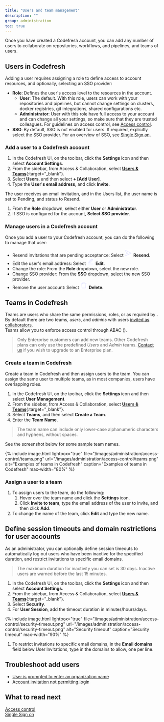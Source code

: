 ```yaml
---
title: "Users and team management"
description: ""
group: administration
toc: true
---
```


Once you have created a Codefresh account, you can add any number of users to collaborate on repositories, workflows, and pipelines, and teams of users. 


## Users in Codefresh
Adding a user requires assigning a role to define access to account resources, and optionally, selecting an SSO provider:

* **Role**: Defines the user's access level to the resources in the account.  
  * **User**: The default. With this role, users can work with your repositories and pipelines, but cannot change settings
on clusters, docker registries, git integrations, shared configurations etc.
  * **Administrator**: User with this role have full access to your account and can change all your settings, so make sure that they are trusted colleagues.
  For guidelines on access control, see [Access control]({{site.baseurl}}/docs/administration/access-control/).  
* **SSO**: By default, SSO is not enabled for users. If required, explicitly select the SSO provider. For an overview of SSO, see [Single Sign on]({{site.baseurl}}/docs/administration/single-sign-on/).


###  Add a user to a Codefresh account 
1. In the Codefresh UI, on the toolbar, click the **Settings** icon and then select **Account Settings**.
1. From the sidebar, from Access & Collaboration, select [**Users & Teams**](https://g.codefresh.io/account-admin/collaborators/users){:target="\_blank"}.   
1. Select **Users**, and then select **+ [Add User]**.  
1. Type the **User's email address**, and click **Invite**. 
<!---add screenshot-->
  The user receives an email invitation, and in the Users list, the user name is set to Pending, and status to Resend. 
1. From the **Role** dropdown, select either **User** or **Administrator**.  
1. If SSO is configured for the account, **Select SSO provider**.  



### Manage users in a Codefresh account

Once you add a user to your Codefresh account, you can do the following to manage that user:  
* Resend invitations that are pending acceptance: Select ![](/images/administration/users/icon-Send.png?display=inline-block) **Resend**.  
* Edit the user's email address: Select ![](/images/administration/users/icon-Edit.png?display=inline-block) **Edit**.  
* Change the role: From the **Role** dropdown, select the new role.
* Change SSO provider: From the **SSO** dropdown, select the new SSO provider.
* Remove the user account: Select ![](/images/administration/users/icon-Delete.png?display=inline-block) **Delete**.



## Teams in Codefresh
Teams are users who share the same permissions, roles, or as required by . By default there are two teams, *users*, and *admins* with users [invited as collaborators]({{site.baseurl}}/docs/accounts/invite-your-team-member/).  
Teams allow you to enforce access control through ABAC (). 

> Only Enterprise customers can add new teams. Other Codefresh plans can only use the predefined *Users* and *Admin* teams. [Contact us](https://codefresh.io/contact-us/) if you wish to upgrade to an Enterprise plan.

### Create a team in Codefresh

Create a team in Codefresh and then assign users to the team. You can assign the same user to multiple teams, as in most companies, users have overlapping roles.  
 
1. In the Codefresh UI, on the toolbar, click the **Settings** icon and then select **User Management**.
1. From the sidebar, from Access & Collaboration, select [**Users & Teams**](https://g.codefresh.io/account-admin/collaborators/users){:target="\_blank"}.   
1. Select **Teams**, and then select **Create a Team**.  
1. Enter the **Team Name**.
  > The team name can include only lower-case alphanumeric characters and hyphens, without spaces.
  
  See the screenshot below for some sample team names.

{% include image.html
  lightbox="true"
  file="/images/administration/access-control/teams.png"
  url="/images/administration/access-control/teams.png"
  alt="Examples of teams in Codefresh"
  caption="Examples of teams in Codefresh"
  max-width="80%"
    %}

### Assign a user to a team
1. To assign users to the team, do the following:
    1. Hover over the team name and click the **Settings** icon. 
    1. Click **Invite to team**, type the email address of the user to invite, and then click **Add**.
1. To change the name of the team, click **Edit** and type the new name. 

## Define session timeouts and domain restrictions for user accounts
As an administrator, you can optionally define session timeouts to automatically log out users who have been inactive for the specified duration, and restrict invitations to specific email domains.  

> The maximum duration for inactivity you can set is 30 days. Inactive users are warned before the last 15 minutes.

1. In the Codefresh UI, on the toolbar, click the **Settings** icon and then select **Account Settings**.
1. From the sidebar, from Access & Collaboration, select [**Users & Teams**](https://g.codefresh.io/account-admin/collaborators/users){:target="\_blank"}.   
1. Select **Security**.  
1. For **User Session**, add the timeout duration in minutes/hours/days.

 {% include image.html
  lightbox="true"
  file="/images/administration/access-control/security-timeout.png"
  url="/images/administration/access-control/security-timeout.png"
  alt="Security timeout"
  caption="Security timeout"
  max-width="90%"
    %}

1. To restrict invitations to specific email domains, in the **Email domains** field below User Invitations, type in the domains to allow, one per line.

## Troubleshoot add users

* [User is prompted to enter an organization name](https://support.codefresh.io/hc/en-us/articles/360020177959-User-is-prompted-to-enter-an-organization-name)
* [Account invitation not permitting login](https://support.codefresh.io/hc/en-us/articles/360015251000-Account-invitation-not-permitting-login)

<!--this is already mentioned as inline refs; add other topics-->
## What to read next
[Access control]({{site.baseurl}}/docs/administration/access-control/)  
[Single Sign on]({{site.baseurl}}/docs/administration/single-sign-on/)  


